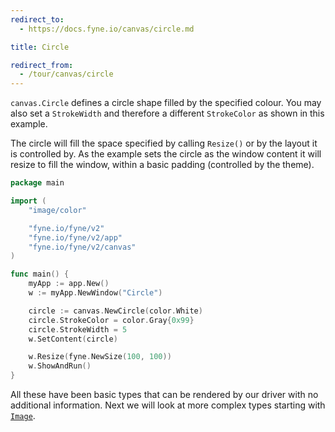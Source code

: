 ```yaml
---
redirect_to:
  - https://docs.fyne.io/canvas/circle.md

title: Circle

redirect_from:
  - /tour/canvas/circle
---
```

`canvas.Circle` defines a circle shape filled by the specified
colour. You may also set a `StrokeWidth` and therefore a different
`StrokeColor` as shown in this example.

The circle will fill the space specified by calling `Resize()` or
by the layout it is controlled by. As the example sets the circle
as the window content it will resize to fill the window, within a
basic padding (controlled by the theme).

```go
package main

import (
	"image/color"

	"fyne.io/fyne/v2"
	"fyne.io/fyne/v2/app"
	"fyne.io/fyne/v2/canvas"
)

func main() {
	myApp := app.New()
	w := myApp.NewWindow("Circle")

	circle := canvas.NewCircle(color.White)
	circle.StrokeColor = color.Gray{0x99}
	circle.StrokeWidth = 5
	w.SetContent(circle)

	w.Resize(fyne.NewSize(100, 100))
	w.ShowAndRun()
}
```

All these have been basic types that can be rendered by our driver
with no additional information. Next we will look at more complex types
starting with [`Image`](image).
